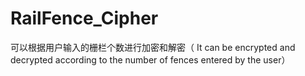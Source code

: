 # RailFence_Cipher
可以根据用户输入的栅栏个数进行加密和解密（  It can be encrypted and decrypted according to the number of fences entered by the user）
